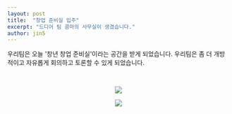 ```yaml
---
layout: post
title:  "창업 준비실 입주"
excerpt: "드디어 팀 콤마의 사무실이 생겼습니다."
author: jin5
---
```


우리팀은 오늘 '창년 창업 준비실'이라는 공간을 받게 되었습니다. 우리팀은 좀 더 개방적이고 자유롭게 회의하고 토론할 수 있게 되었습니다.

<br/>

<p style="text-align: center;"><img src="{{site.url}}/assets/images/2019-05-20/1.jpg"></p>

<p style="text-align: center;"><img src="{{site.url}}/assets/images/2019-05-20/2.jpg"></p>